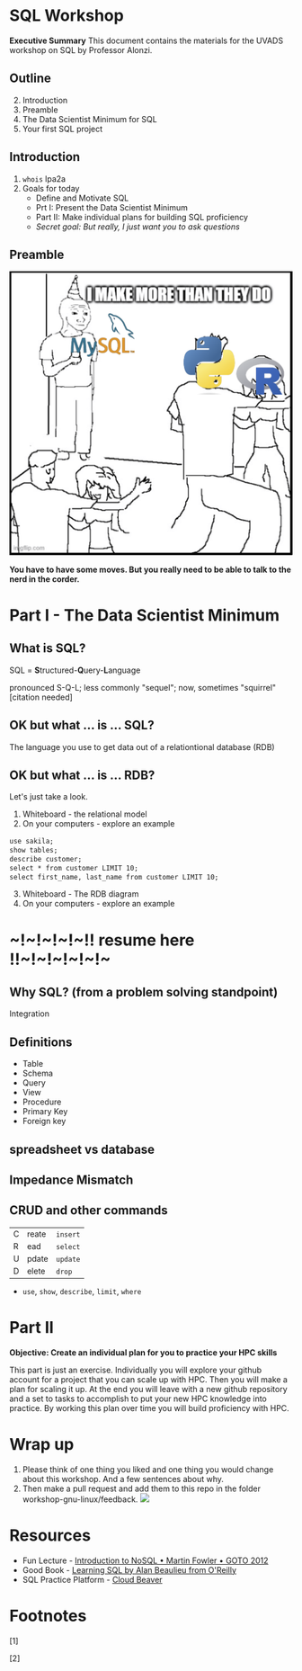 # SQL Workshop
**Executive Summary** This document contains the materials for the UVADS workshop on SQL by Professor Alonzi. 

## Outline
2. Introduction
3. Preamble
4. The Data Scientist Minimum for SQL
5. Your first SQL project


## Introduction
1. `whois` lpa2a
2. Goals for today
    * Define and Motivate SQL
    * Prt I: Present the Data Scientist Minimum
    * Part II: Make individual plans for building SQL proficiency
    * _Secret goal: But really, I just want you to ask questions_


## Preamble
![](sql-meme.png)

**You have to have some moves. But you really need to be able to talk to the nerd in the corder.**

# Part I - The Data Scientist Minimum
## What is SQL?
SQL = **S**tructured-**Q**uery-**L**anguage

pronounced S-Q-L; less commonly "sequel"; now, sometimes "squirrel" [citation needed]

## OK but what ... **is** ... SQL?

The language you use to get data out of a relationtional database (RDB)

## OK but what ... **is** ... RDB?

Let's just take a look.
1. Whiteboard - the relational model
2. On your computers - explore an example

```
use sakila;
show tables;
describe customer;
select * from customer LIMIT 10;
select first_name, last_name from customer LIMIT 10;
```

3. Whiteboard - The RDB diagram
4. On your computers - explore an example

# ~!~!~!~!~!! resume here !!~!~!~!~!~!~

## Why SQL? (from a problem solving standpoint)
Integration

## Definitions
* Table
* Schema
* Query
* View
* Procedure
* Primary Key
* Foreign key

## spreadsheet vs database

## Impedance Mismatch

## CRUD and other commands

| | | |
|-|-|-|
|C|reate|`insert`|
|R|ead|`select`|
|U|pdate|`update`|
|D|elete|`drop`|

* `use`, `show`, `describe`, `limit`, `where`


# Part II
**Objective: Create an individual plan for you to practice your HPC skills**

This part is just an exercise. Individually you will explore your github account for a project that you can scale up with HPC. Then you will make a plan for scaling it up. At the end you will leave with a new github repository and a set to tasks to accomplish to put your new HPC knowledge into practice. By working this plan over time you will build proficiency with HPC.

# Wrap up
1. Please think of one thing you liked and one thing you would change about this workshop. And a few sentences about why.
2. Then make a pull request and add them to this repo in the folder workshop-gnu-linux/feedback.
![](../workshop-gnu-linux/swanson-please.png)

# Resources
* Fun Lecture - [Introduction to NoSQL • Martin Fowler • GOTO 2012](https://youtu.be/qI_g07C_Q5I?si=pEkFdkTYquHfcv85)
* Good Book - [Learning SQL by Alan Beaulieu from O'Reilly](https://search.lib.virginia.edu/sources/uva_library/items/u11457927)
* SQL Practice Platform - [Cloud Beaver](https://demo.cloudbeaver.io)

# Footnotes
[1] 

[2] 
